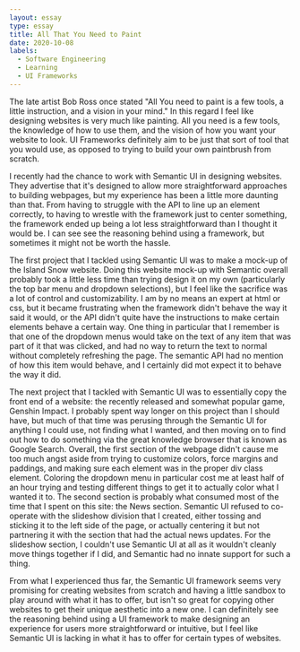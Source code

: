 ```yaml
---
layout: essay
type: essay
title: All That You Need to Paint
date: 2020-10-08
labels:
  - Software Engineering
  - Learning
  - UI Frameworks
---
```


<p>The late artist Bob Ross once stated "All You need to paint is a few tools, a little instruction, and a vision in your mind." In this regard I feel like designing websites is very much like painting. All you need is a few tools, the knowledge of how to use them, and the vision of how you want your website to look. UI Frameworks definitely aim to be just that sort of tool that you would use, as opposed to trying to build your own paintbrush from scratch.</p>
<p>I recently had the chance to work with Semantic UI in designing websites. They advertise that it's designed to allow more straightforward approaches to building webpages, but my experience has been a little more daunting than that. From having to struggle with the API to line up an element correctly, to having to wrestle with the framework just to center something, the framework ended up being a lot less straightforward than I thought it would be.
I can see see the reasoning behind using a framework, but sometimes it might not be worth the hassle. </p> 
<p> The first project that I tackled using Semantic UI was to make a mock-up of the Island Snow website. Doing this website mock-up with Semantic overall probably took a little less time than trying design it on my own (particularly the top bar menu and dropdown selections), but I feel like the sacrifice was a lot of control and customizability. I am by no means an expert at html or css, but it became frustrating when the framework didn't behave the way it said it would, or the API didn't quite have the instructions to make certain elements behave a certain way. One thing in particular that I remember is that one of the dropdown menus would take on the text of any item that was part of it that was clicked, and had no way to return the text to normal without completely refreshing the page. The semantic API had no mention of how this item would behave, and I certainly did mot expect it to behave the way it did. </p>
<p> The next project that I tackled with Semantic UI was to essentially copy the front end of a website: the recently released and somewhat popular game, Genshin Impact. I probably spent way longer on this project than I should have, but much of that time was perusing through the Semantic UI for anything I could use, not finding what I wanted, and then moving on to find out how to do something via the great knowledge browser that is known as Google Search. Overall, the first section of the webpage didn't cause me too much angst aside from trying to customize colors, force margins and paddings, and making sure each element was in the proper div class element. Coloring the dropdown menu in particular cost me at least half of an hour trying and testing different things to get it to actually color what I wanted it to. The second section is probably what consumed most of the time that I spent on this site: the News section. Semantic UI refused to co-operate with the slideshow division that I created, either tossing and sticking it to the left side of the page, or actually centering it but not partnering it with the section that had the actual news updates. For the slideshow section, I couldn't use Semantic UI at all as it wouldn't cleanly move things together if I did, and Semantic had no innate support for such a thing.</p>
<p> From what I experienced thus far, the Semantic UI framework seems very promising for creating websites from scratch and having a little sandbox to play around with what it has to offer, but isn't so great for copying other websites to get their unique aesthetic into a new one. I can definitely see the reasoning behind using a UI framework to make designing an experience for users more straightforward or intuitive, but I feel like Semantic UI is lacking in what it has to offer for certain types of websites. </p>
